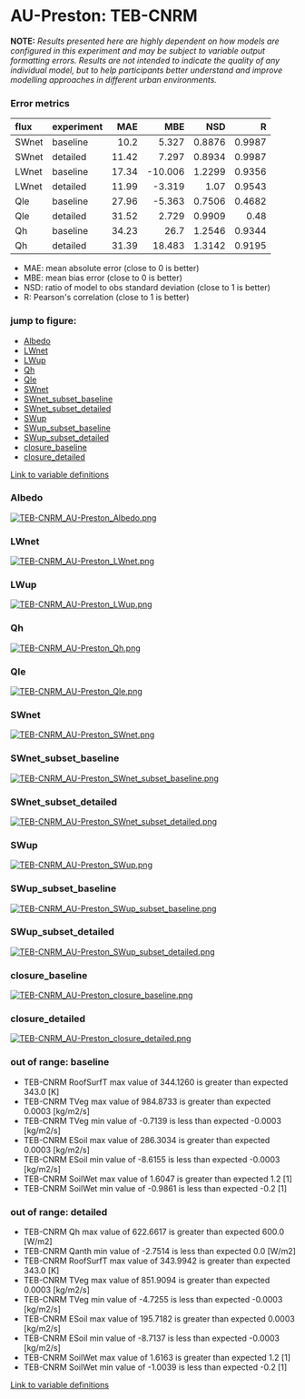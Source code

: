 # AU-Preston: TEB-CNRM

**NOTE:** *Results presented here are highly dependent on how models are configured in this experiment and may be subject to variable output formatting errors. Results are not intended to indicate the quality of any individual model, but to help participants better understand and improve modelling approaches in different urban environments.*

### Error metrics

| flux   | experiment   |   MAE |     MBE |    NSD |      R |
|:-------|:-------------|------:|--------:|-------:|-------:|
| SWnet  | baseline     | 10.2  |   5.327 | 0.8876 | 0.9987 |
| SWnet  | detailed     | 11.42 |   7.297 | 0.8934 | 0.9987 |
| LWnet  | baseline     | 17.34 | -10.006 | 1.2299 | 0.9356 |
| LWnet  | detailed     | 11.99 |  -3.319 | 1.07   | 0.9543 |
| Qle    | baseline     | 27.96 |  -5.363 | 0.7506 | 0.4682 |
| Qle    | detailed     | 31.52 |   2.729 | 0.9909 | 0.48   |
| Qh     | baseline     | 34.23 |  26.7   | 1.2546 | 0.9344 |
| Qh     | detailed     | 31.39 |  18.483 | 1.3142 | 0.9195 |

 - MAE: mean absolute error (close to 0 is better)
 - MBE: mean bias error (close to 0 is better)
 - NSD: ratio of model to obs standard deviation (close to 1 is better)
 - R: Pearson's correlation (close to 1 is better)

### jump to figure:
 - [Albedo](#albedo)
 - [LWnet](#lwnet)
 - [LWup](#lwup)
 - [Qh](#qh)
 - [Qle](#qle)
 - [SWnet](#swnet)
 - [SWnet_subset_baseline](#swnet_subset_baseline)
 - [SWnet_subset_detailed](#swnet_subset_detailed)
 - [SWup](#swup)
 - [SWup_subset_baseline](#swup_subset_baseline)
 - [SWup_subset_detailed](#swup_subset_detailed)
 - [closure_baseline](#closure_baseline)
 - [closure_detailed](#closure_detailed)

[Link to variable definitions](../modelattrs/variable_definitions.md)

### <a name="albedo"></a>Albedo
[![TEB-CNRM_AU-Preston_Albedo.png](TEB-CNRM_AU-Preston_Albedo.png)](TEB-CNRM_AU-Preston_Albedo.png)

### <a name="lwnet"></a>LWnet
[![TEB-CNRM_AU-Preston_LWnet.png](TEB-CNRM_AU-Preston_LWnet.png)](TEB-CNRM_AU-Preston_LWnet.png)

### <a name="lwup"></a>LWup
[![TEB-CNRM_AU-Preston_LWup.png](TEB-CNRM_AU-Preston_LWup.png)](TEB-CNRM_AU-Preston_LWup.png)

### <a name="qh"></a>Qh
[![TEB-CNRM_AU-Preston_Qh.png](TEB-CNRM_AU-Preston_Qh.png)](TEB-CNRM_AU-Preston_Qh.png)

### <a name="qle"></a>Qle
[![TEB-CNRM_AU-Preston_Qle.png](TEB-CNRM_AU-Preston_Qle.png)](TEB-CNRM_AU-Preston_Qle.png)

### <a name="swnet"></a>SWnet
[![TEB-CNRM_AU-Preston_SWnet.png](TEB-CNRM_AU-Preston_SWnet.png)](TEB-CNRM_AU-Preston_SWnet.png)

### <a name="swnet_subset_baseline"></a>SWnet_subset_baseline
[![TEB-CNRM_AU-Preston_SWnet_subset_baseline.png](TEB-CNRM_AU-Preston_SWnet_subset_baseline.png)](TEB-CNRM_AU-Preston_SWnet_subset_baseline.png)

### <a name="swnet_subset_detailed"></a>SWnet_subset_detailed
[![TEB-CNRM_AU-Preston_SWnet_subset_detailed.png](TEB-CNRM_AU-Preston_SWnet_subset_detailed.png)](TEB-CNRM_AU-Preston_SWnet_subset_detailed.png)

### <a name="swup"></a>SWup
[![TEB-CNRM_AU-Preston_SWup.png](TEB-CNRM_AU-Preston_SWup.png)](TEB-CNRM_AU-Preston_SWup.png)

### <a name="swup_subset_baseline"></a>SWup_subset_baseline
[![TEB-CNRM_AU-Preston_SWup_subset_baseline.png](TEB-CNRM_AU-Preston_SWup_subset_baseline.png)](TEB-CNRM_AU-Preston_SWup_subset_baseline.png)

### <a name="swup_subset_detailed"></a>SWup_subset_detailed
[![TEB-CNRM_AU-Preston_SWup_subset_detailed.png](TEB-CNRM_AU-Preston_SWup_subset_detailed.png)](TEB-CNRM_AU-Preston_SWup_subset_detailed.png)

### <a name="closure_baseline"></a>closure_baseline
[![TEB-CNRM_AU-Preston_closure_baseline.png](TEB-CNRM_AU-Preston_closure_baseline.png)](TEB-CNRM_AU-Preston_closure_baseline.png)

### <a name="closure_detailed"></a>closure_detailed
[![TEB-CNRM_AU-Preston_closure_detailed.png](TEB-CNRM_AU-Preston_closure_detailed.png)](TEB-CNRM_AU-Preston_closure_detailed.png)

### out of range: baseline

 - TEB-CNRM RoofSurfT max value of 344.1260 is greater than expected 343.0 [K]
 - TEB-CNRM TVeg max value of 984.8733 is greater than expected 0.0003 [kg/m2/s]
 - TEB-CNRM TVeg min value of -0.7139 is less than expected -0.0003 [kg/m2/s]
 - TEB-CNRM ESoil max value of 286.3034 is greater than expected 0.0003 [kg/m2/s]
 - TEB-CNRM ESoil min value of -8.6155 is less than expected -0.0003 [kg/m2/s]
 - TEB-CNRM SoilWet max value of 1.6047 is greater than expected 1.2 [1]
 - TEB-CNRM SoilWet min value of -0.9861 is less than expected -0.2 [1]

### out of range: detailed

 - TEB-CNRM Qh max value of 622.6617 is greater than expected 600.0 [W/m2]
 - TEB-CNRM Qanth min value of -2.7514 is less than expected 0.0 [W/m2]
 - TEB-CNRM RoofSurfT max value of 343.9942 is greater than expected 343.0 [K]
 - TEB-CNRM TVeg max value of 851.9094 is greater than expected 0.0003 [kg/m2/s]
 - TEB-CNRM TVeg min value of -4.7255 is less than expected -0.0003 [kg/m2/s]
 - TEB-CNRM ESoil max value of 195.7182 is greater than expected 0.0003 [kg/m2/s]
 - TEB-CNRM ESoil min value of -8.7137 is less than expected -0.0003 [kg/m2/s]
 - TEB-CNRM SoilWet max value of 1.6163 is greater than expected 1.2 [1]
 - TEB-CNRM SoilWet min value of -1.0039 is less than expected -0.2 [1]


[Link to variable definitions](variable_definitions.md)

